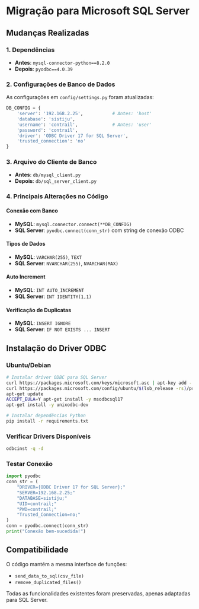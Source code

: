 # Migração para Microsoft SQL Server

## Mudanças Realizadas

### 1. Dependências
- **Antes**: `mysql-connector-python==8.2.0`
- **Depois**: `pyodbc==4.0.39`

### 2. Configurações de Banco de Dados
As configurações em `config/settings.py` foram atualizadas:

```python
DB_CONFIG = {
    'server': '192.168.2.25',           # Antes: 'host'
    'database': 'sistiju',
    'username': 'contrail',             # Antes: 'user'
    'password': 'contrail',
    'driver': 'ODBC Driver 17 for SQL Server',
    'trusted_connection': 'no'
}
```

### 3. Arquivo do Cliente de Banco
- **Antes**: `db/mysql_client.py`
- **Depois**: `db/sql_server_client.py`

### 4. Principais Alterações no Código

#### Conexão com Banco
- **MySQL**: `mysql.connector.connect(**DB_CONFIG)`
- **SQL Server**: `pyodbc.connect(conn_str)` com string de conexão ODBC

#### Tipos de Dados
- **MySQL**: `VARCHAR(255)`, `TEXT`
- **SQL Server**: `NVARCHAR(255)`, `NVARCHAR(MAX)`

#### Auto Increment
- **MySQL**: `INT AUTO_INCREMENT`
- **SQL Server**: `INT IDENTITY(1,1)`

#### Verificação de Duplicatas
- **MySQL**: `INSERT IGNORE`
- **SQL Server**: `IF NOT EXISTS ... INSERT`

## Instalação do Driver ODBC

### Ubuntu/Debian
```bash
# Instalar driver ODBC para SQL Server
curl https://packages.microsoft.com/keys/microsoft.asc | apt-key add -
curl https://packages.microsoft.com/config/ubuntu/$(lsb_release -rs)/prod.list > /etc/apt/sources.list.d/mssql-release.list
apt-get update
ACCEPT_EULA=Y apt-get install -y msodbcsql17
apt-get install -y unixodbc-dev

# Instalar dependências Python
pip install -r requirements.txt
```

### Verificar Drivers Disponíveis
```bash
odbcinst -q -d
```

### Testar Conexão
```python
import pyodbc
conn_str = (
    "DRIVER={ODBC Driver 17 for SQL Server};"
    "SERVER=192.168.2.25;"
    "DATABASE=sistiju;"
    "UID=contrail;"
    "PWD=contrail;"
    "Trusted_Connection=no;"
)
conn = pyodbc.connect(conn_str)
print("Conexão bem-sucedida!")
```

## Compatibilidade

O código mantém a mesma interface de funções:
- `send_data_to_sql(csv_file)`
- `remove_duplicated_files()`

Todas as funcionalidades existentes foram preservadas, apenas adaptadas para SQL Server. 